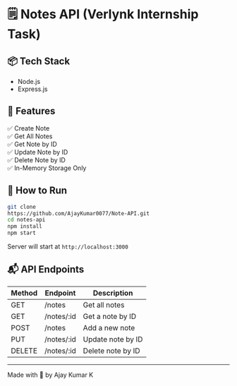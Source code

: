 # 🗒️ Notes API (Verlynk Internship Task)

## 📦 Tech Stack
- Node.js
- Express.js

## 🚀 Features
✅ Create Note  
✅ Get All Notes  
✅ Get Note by ID  
✅ Update Note by ID  
✅ Delete Note by ID  
✅ In-Memory Storage Only  

## 🔧 How to Run

```bash
git clone
https://github.com/AjayKumar0077/Note-API.git
cd notes-api
npm install
npm start
```

Server will start at `http://localhost:3000`

## 📬 API Endpoints

| Method | Endpoint      | Description             |
|--------|---------------|-------------------------|
| GET    | /notes        | Get all notes           |
| GET    | /notes/:id    | Get a note by ID        |
| POST   | /notes        | Add a new note          |
| PUT    | /notes/:id    | Update note by ID       |
| DELETE | /notes/:id    | Delete note by ID       |

---

Made with 💙 by Ajay Kumar K
